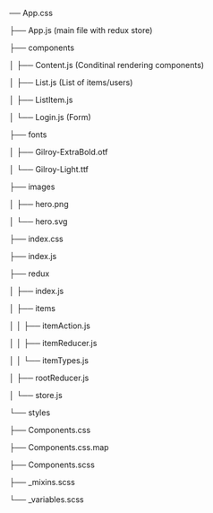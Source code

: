 ── App.css

├── App.js (main file with redux store)

├── components

│   ├── Content.js (Conditinal rendering components)

│   ├── List.js (List of items/users)

│   ├── ListItem.js

│   └── Login.js (Form)

├── fonts

│   ├── Gilroy-ExtraBold.otf

│   └── Gilroy-Light.ttf    

├── images

│   ├── hero.png

│   └── hero.svg

├── index.css

├── index.js

├── redux

│   ├── index.js

│   ├── items

│   │   ├── itemAction.js   

│   │   ├── itemReducer.js  

│   │   └── itemTypes.js    

│   ├── rootReducer.js      

│   └── store.js

└── styles

├── Components.css      

├── Components.css.map  

├── Components.scss     

├── _mixins.scss        

└── _variables.scss     
